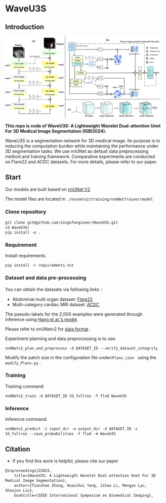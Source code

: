 # WaveU3S



## Introduction

![framework](./figure/image.jpg) 

  **This repo is code of WaveU3S: A Lightweight Wavelet Dual-attention Unet For 3D Medical Image Segmentation (ISBI2024).**

WaveU3S is a segmentation network for 3D medical image. Its purpose is to reducing the computation burden while maintaining the performance under 3D segmentation tasks. We use nnUNet as default data preprocessing method and training framework. Comparative experiments are conducted on Flare22 and ACDC datasets.  For more details, please refer to our paper.

## Start
Our models are built based on [nnUNet V2](https://github.com/MIC-DKFZ/nnUNet )

The model files are located in ```./nnunetv2/training/nnUNetTrainer/model```

### Clone repository
```shell
git clone git@github.com:kingofengineer/WaveU3S.git
cd WaveU3S/
pip install -e .
```


### Requirement
Install requirements.
```
pip install -r requirements.txt 
```


### Dataset and data pre-processing
You can obtain the datasets via following links：
* Abdominal multi organ dataset: [Flare22](https://flare22.grand-challenge.org/Dataset/) 
* Multi-category cardiac MRI dataset: [ACDC](https://humanheart-project.creatis.insa-lyon.fr/database/#collection/637218c173e9f0047faa00fb) 


The pseudo-labels for the 2,000 examples were generated through inference using [Hang et al.'s model](https://github.com/Ziyan-Huang/FLARE22).

Please refer to nnUNetv2 for [data format](https://github.com/MIC-DKFZ/nnUNet/blob/master/documentation/dataset_format.md) .

Experiment planning and data preprocessing is to use:
```
nnUNetv2_plan_and_preprocess -d DATASET_ID --verify_dataset_integrity
```
Modify the patch size in the configuration file ```nnUNetPlans.json ``` using the ```modify_Plans.py``` .


### Training
Training command:
```
nnUNetv2_train -d DATASET_ID 3d_fullres -f flod WaveU3S	
```
### Inference
Inference command:
```
nnUNetv2_predict -i input_dir -o output_dir -d DATASET_ID -c 3d_fullres --save_probabilities -f flod -m WaveU3S
```



## Citation
- If you find this work is helpful, please cite our paper
```
@inproceedings{Z2024,
    title={WaveU3S: A Lightweight Wavelet Dual-attention Unet For 3D Medical Image Segmentation},
    author={Tianzhao Zhong, Huaishui Yang, Jihao Li, Mengye Lyu, Shaojun Liu},
    booktitle={IEEE International Symposium on Biomedical Imaging},
